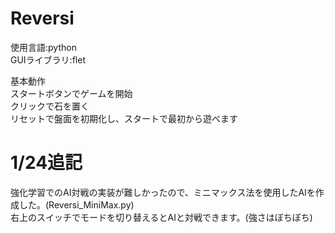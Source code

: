 # Reversi
使用言語:python  
GUIライブラリ:flet  

基本動作  
スタートボタンでゲームを開始  
クリックで石を置く  
リセットで盤面を初期化し、スタートで最初から遊べます  

# 1/24追記
強化学習でのAI対戦の実装が難しかったので、ミニマックス法を使用したAIを作成した。(Reversi_MiniMax.py)  
右上のスイッチでモードを切り替えるとAIと対戦できます。(強さはぼちぼち)

